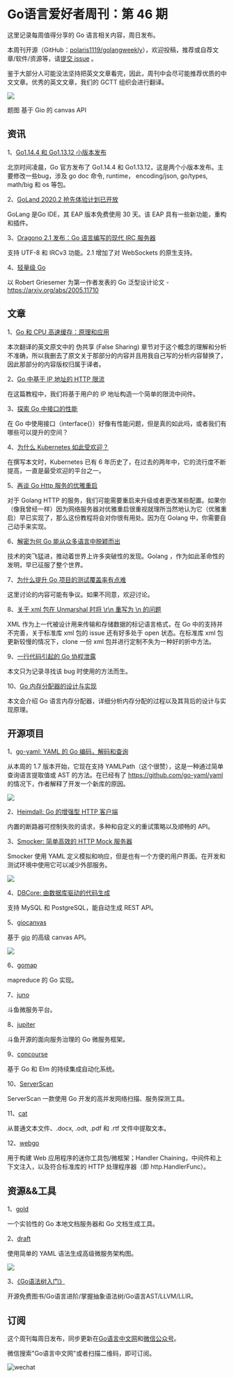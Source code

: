 # Go语言爱好者周刊：第 46 期

这里记录每周值得分享的 Go 语言相关内容，周日发布。

本周刊开源（GitHub：[polaris1119/golangweekly](https://github.com/polaris1119/golangweekly)），欢迎投稿，推荐或自荐文章/软件/资源等，请[提交 issue](https://github.com/polaris1119/golangweekly/issues) 。

鉴于大部分人可能没法坚持把英文文章看完，因此，周刊中会尽可能推荐优质的中文文章。优秀的英文文章，我们的 GCTT 组织会进行翻译。

![](imgs/issue046/giocanvas.png)

题图 基于 Gio 的 canvas API

## 资讯

1、[Go1.14.4 和 Go1.13.12 小版本发布](https://studygolang.com/topics/11618)

北京时间凌晨，Go 官方发布了 Go1.14.4 和 Go1.13.12，这是两个小版本发布。主要修改一些bug，涉及 go doc 命令, runtime， encoding/json, go/types, math/big 和 os 等包。

2、[GoLand 2020.2 抢先体验计划已开放](https://blog.jetbrains.com/go/2020/05/29/goland-2020-2-eap-is-open/)

GoLang 是Go IDE，其 EAP 版本免费使用 30 天。该 EAP 具有一些新功能，重构和插件。

3、[Oragono 2.1 发布：Go 语言编写的现代 IRC 服务器](https://github.com/oragono/oragono)

支持 UTF-8 和 IRCv3 功能。2.1 增加了对 WebSockets 的原生支持。

4、[轻量级 Go](https://arxiv.org/abs/2005.11710)

以 Robert Griesemer 为第一作者发表的 Go 泛型设计论文 - https://arxiv.org/abs/2005.11710

## 文章

1、[Go 和 CPU 高速缓存：原理和应用](https://mp.weixin.qq.com/s/viQp36FeMZSqUoFy3VrBNw)

本次翻译的英文原文中的 伪共享 (False Sharing) 章节对于这个概念的理解和分析不准确，所以我删去了原文关于那部分的内容并且用我自己写的分析内容替换了，因此那部分的内容版权归属于译者。

2、[Go 中基于 IP 地址的 HTTP 限流](https://mp.weixin.qq.com/s/qXy4cRAc1lc6BURngt-Amw)

在这篇教程中，我们将基于用户的 IP 地址构造一个简单的限流中间件。

3、[探索 Go 中接口的性能](https://mp.weixin.qq.com/s/1nqpVzitGdVVvHIuk8iAeQ)

在 Go 中使用接口（interface{}）好像有性能问题，但是真的如此吗，或者我们有哪些可以提升的空间？

4、[为什么 Kubernetes 如此受欢迎？](https://mp.weixin.qq.com/s/igMH6fHtwfDe8FI3AadhZw)

在撰写本文时，Kubernetes 已有 6 年历史了，在过去的两年中，它的流行度不断提高，一直是最受欢迎的平台之一。

5、[再谈 Go Http 服务的优雅重启](https://mp.weixin.qq.com/s/fMk0fEdRpLLU-z-Q-Rhl4g)

对于 Golang HTTP 的服务，我们可能需要重启来升级或者更改某些配置。如果你（像我曾经一样）因为网络服务器对优雅重启很重视就理所当然地认为它（优雅重启）早已实现了，那么这份教程将会对你很有用处。因为在 Golang 中，你需要自己动手来实现。

6、[解密为何 Go 能从众多语言中脱颖而出](https://mp.weixin.qq.com/s/OhQ85CU6Eq6WGmt5O21oxg)

技术的突飞猛进，推动着世界上许多突破性的发现。Golang ，作为如此革命性的发明，早已征服了整个世界。

7、[为什么提升 Go 项目的测试覆盖率有点难](https://mp.weixin.qq.com/s/5KMqKgHC7demT1WeqrAt6A)

这里讨论的内容可能有争议。如果不同意，欢迎讨论。

8、[关于 xml 包在 Unmarshal 时将 \r\n 重写为 \n 的问题](https://tonybai.com/2020/06/04/the-issue-of-go-xml-package-rewrite-carriage-return/)

XML 作为上一代被设计用来传输和存储数据的标记语言格式，在 Go 中的支持并不完善，关于标准库 xml 包的 issue 还有好多处于 open 状态。在标准库 xml 包更新较慢的情况下，clone 一份 xml 包并进行定制不失为一种好的折中方法。

9、[一行代码引起的 Go 协程泄露](https://mp.weixin.qq.com/s/YlgIKopxFqqRoKnduoc9oA)

本文只为记录寻找该 bug 时使用的方法而生。

10、[Go 内存分配器的设计与实现](https://mp.weixin.qq.com/s/qS3aE9N-txVsYqRjYVLo8w)

本文会介绍 Go 语言内存分配器，详细分析内存分配的过程以及其背后的设计与实现原理。

## 开源项目

1、[go-yaml: YAML 的 Go 编码，解码和查询](https://github.com/goccy/go-yaml)

从本周的 1.7 版本开始，它现在支持 YAMLPath（这个很赞），这是一种通过简单查询语言提取值或 AST 的方法。在已经有了 <https://github.com/go-yaml/yaml> 的情况下，作者解释了开发一个新库的原因。

![](imgs/issue046/go-yaml.png)

2、[Heimdall: Go 的增强型 HTTP 客户端](https://github.com/gojek/heimdall)

内置的断路器可控制失败的请求，多种和自定义的重试策略以及顺畅的 API。

3、[Smocker: 简单高效的 HTTP Mock 服务器](https://github.com/Thiht/smocker)

Smocker 使用 YAML 定义模拟和响应，但是也有一个方便的用户界面。在开发和测试环境中使用它可以减少外部服务。

![](imgs/issue046/smocker.png)

4、[DBCore: 由数据库驱动的代码生成](https://github.com/eatonphil/dbcore)

支持 MySQL 和 PostgreSQL，能自动生成 REST API。

5、[giocanvas](https://github.com/ajstarks/giocanvas)

基于 [gio](https://gioui.org/) 的高级 canvas API。

![](imgs/issue046/giocanvas.png)

6、[gomap](https://github.com/in4it/gomap)

mapreduce 的 Go 实现。

7、[juno](https://github.com/douyu/juno)

斗鱼微服务平台。

8、[jupiter](https://github.com/douyu/jupiter)

斗鱼开源的面向服务治理的 Go 微服务框架。

9、[concourse](https://github.com/concourse/concourse)

基于 Go 和 Elm 的持续集成自动化系统。

10、[ServerScan](https://github.com/Adminisme/ServerScan)

ServerScan 一款使用 Go 开发的高并发网络扫描、服务探测工具。

11、[cat](https://github.com/lu4p/cat)

从普通文本文件、.docx, .odt, .pdf 和 .rtf 文件中提取文本。

12、[webgo](https://github.com/bnkamalesh/webgo)

用于构建 Web 应用程序的迷你工具包/微框架；Handler Chaining，中间件和上下文注入，以及符合标准库的 HTTP 处理程序器（即 http.HandlerFunc）。

## 资源&&工具

1、[gold](https://github.com/go101/gold)

一个实验性的 Go 本地文档服务器和 Go 文档生成工具。

2、[draft](https://github.com/lucasepe/draft)

使用简单的 YAML 语法生成高级微服务架构图。

![](imgs/issue046/draft.png)

3、[《Go语法树入门》](https://github.com/chai2010/go-ast-book)

开源免费图书/Go语言进阶/掌握抽象语法树/Go语言AST/LLVM/LLIR。

## 订阅

这个周刊每周日发布，同步更新在[Go语言中文网](https://studygolang.com/go/weekly)和[微信公众号](https://weixin.sogou.com/weixin?query=Go%E8%AF%AD%E8%A8%80%E4%B8%AD%E6%96%87%E7%BD%91)。

微信搜索"Go语言中文网"或者扫描二维码，即可订阅。

![wechat](imgs/wechat.png)
